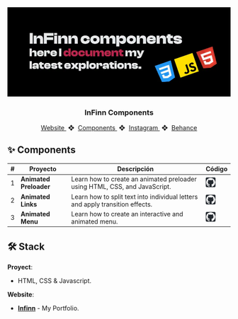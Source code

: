 <div align="center">
    <a href="#">
    <img src="./image/readme.webp" /> 
    </a>
  <h3>
    <strong>InFinn Components</strong>
  </h3>
</div>

<div align="center">
    <a href="#">
        Website
    </a>
    <span>&nbsp;❖&nbsp;</span>
    <a href="#-Components">
        Components
    </a>
    <span>&nbsp;❖&nbsp;</span>
    <a href="https://www.instagram.com/antisocial_infinn/">
        Instagram
    </a>
    <span>&nbsp;❖&nbsp;</span>
    <a href="https://www.behance.net/infinn">
        Behance
    </a>
</div>

## ✨ Components

|  #   | Proyecto         | Descripción                       | Código 
| --- | --- | ------------------------------------------------------------------------ | ---
| 1 | **Animated Preloader** | Learn how to create an animated preloader using HTML, CSS, and JavaScript. | [![Github Icon](./image/github.png)](https://github.com/infinn/infinn-components/tree/main/001-preloader)
| 2 | **Animated Links** | Learn how to split text into individual letters and apply transition effects. | [![Github Icon](./image/github.png)](https://github.com/infinn/infinn-components/tree/main/002-link-animation)
| 3 | **Animated Menu** | Learn how to create an interactive and animated menu. | [![Github Icon](./image/github.png)](https://github.com/infinn/infinn-components/tree/main/003-menu-animation)

## 🛠️ Stack

**Proyect**:

- HTML, CSS & Javascript.

**Website**:

- [**Infinn**](https://infinn.github.io) - My Portfolio.